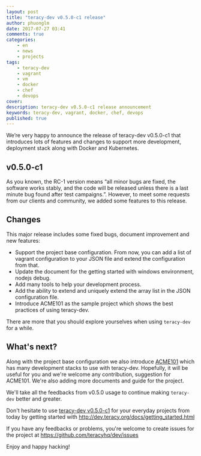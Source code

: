 ```yaml
---
layout: post
title: "teracy-dev v0.5.0-c1 release"
author: phuonglm
date: 2017-07-27 03:41
comments: true
categories:
    - en
    - news
    - projects
tags:
    - teracy-dev
    - vagrant
    - vm
    - docker
    - chef
    - devops
cover: 
description: teracy-dev v0.5.0-c1 release announcement
keywords: teracy-dev, vagrant, docker, chef, devops
published: true
---
```


We’re very happy to announce the release of teracy-dev v0.5.0-c1 that introduces lots of features and changes to support more development, deployment stack along with Docker and Kubernetes.



## v0.5.0-c1

As you known, the RC-1 version means “all minor bugs are fixed, the software works stably, and the code will be released unless there is a last minute bug found after test campaigns.”. However, to meet some requests from our clients and community, we added some features to this release.
<!-- more -->

## Changes

This major release includes some fixed bugs, document improvement and new features:

- Support the project base configuration. From now, you can add a list of vagrant configuration to your JSON file and extend the configuration from that.
- Update the document for the getting started with windows environment, nodejs debug.
- Add many tools to help your development process.
- Add the ability to extend and uniquely extend the array list in the JSON configuration file.
- Introduce ACME101 as the sample project which shows the best practices of using teracy-dev.

There are more that you should explore yourselves when using ``teracy-dev`` for a while.

## What's next?
Along with the project base configuration we also introduce [ACME101](https://github.com/acme101) which has many development stacks to use with teracy-dev. Hopefully, it will be useful for you and we're welcome any contribution, suggestion for ACME101. We're also adding more documents and guide for the project. 

We'll take all the feedbacks from v0.5.0 usage to continue making `teracy-dev` better and greater.

Don't hesitate to use [teracy-dev v0.5.0-c1](https://github.com/teracyhq/dev) for your everyday
projects from today by getting started with http://dev.teracy.org/docs/getting_started.html

If you have any feedbacks or problems, you're welcome to create issues for the project at
https://github.com/teracyhq/dev/issues

Enjoy and happy hacking!
